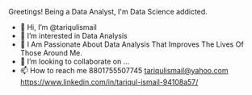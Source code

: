Greetings!
Being a Data Analyst, I'm Data Science addicted.


- 👋 Hi, I’m @tariqulismail
- 👀 I’m interested in Data Analysis
- 🌱 I Am Passionate About Data Analysis That Improves The Lives Of Those Around Me. 
- 💞️ I’m looking to collaborate on ...
- 📫 How to reach me 8801755507745 tariqulismail@yahoo.com https://www.linkedin.com/in/tariqul-ismail-94108a57/

<!---
tariqulismail/tariqulismail is a ✨ special ✨ repository because its `README.md` (this file) appears on your GitHub profile.
You can click the Preview link to take a look at your changes.
--->
